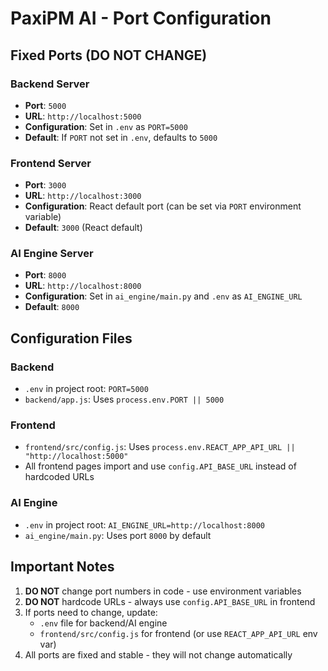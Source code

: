 # PaxiPM AI - Port Configuration

## Fixed Ports (DO NOT CHANGE)

### Backend Server
- **Port**: `5000`
- **URL**: `http://localhost:5000`
- **Configuration**: Set in `.env` as `PORT=5000`
- **Default**: If `PORT` not set in `.env`, defaults to `5000`

### Frontend Server
- **Port**: `3000`
- **URL**: `http://localhost:3000`
- **Configuration**: React default port (can be set via `PORT` environment variable)
- **Default**: `3000` (React default)

### AI Engine Server
- **Port**: `8000`
- **URL**: `http://localhost:8000`
- **Configuration**: Set in `ai_engine/main.py` and `.env` as `AI_ENGINE_URL`
- **Default**: `8000`

## Configuration Files

### Backend
- `.env` in project root: `PORT=5000`
- `backend/app.js`: Uses `process.env.PORT || 5000`

### Frontend
- `frontend/src/config.js`: Uses `process.env.REACT_APP_API_URL || "http://localhost:5000"`
- All frontend pages import and use `config.API_BASE_URL` instead of hardcoded URLs

### AI Engine
- `.env` in project root: `AI_ENGINE_URL=http://localhost:8000`
- `ai_engine/main.py`: Uses port `8000` by default

## Important Notes

1. **DO NOT** change port numbers in code - use environment variables
2. **DO NOT** hardcode URLs - always use `config.API_BASE_URL` in frontend
3. If ports need to change, update:
   - `.env` file for backend/AI engine
   - `frontend/src/config.js` for frontend (or use `REACT_APP_API_URL` env var)
4. All ports are fixed and stable - they will not change automatically

